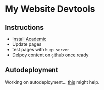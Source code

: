 
# My Website Devtools

## Instructions
- [Install Academic](https://sourcethemes.com/academic/docs/page-builder/)
- Update pages
- test pages with `hugo server`
- [Delpoy content on github once ready](https://sourcethemes.com/academic/docs/deployment/)

## Autodeployment 
Working on autodeployment... [this](https://www.morling.dev/blog/automatically-deploying-hugo-website-via-github-actions/) might help.
